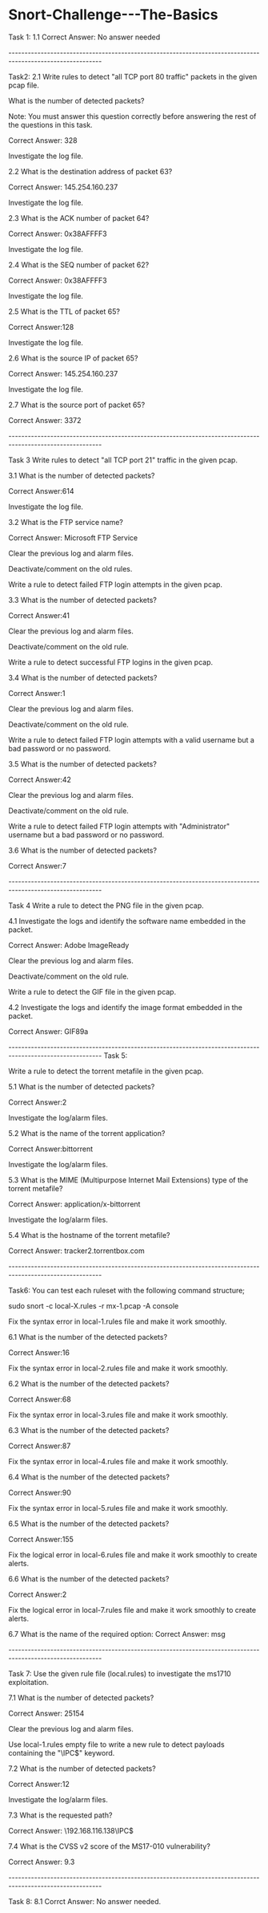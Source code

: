 # Snort-Challenge---The-Basics
Task 1:
1.1 Correct Answer: No answer needed

--­--------­--------­--------­--------­--------­--------­--------­--------­--------­--------­--------­--------­--------­-

Task2:
2.1 Write rules to detect "all TCP port 80 traffic" packets in the given pcap file.

What is the number of detected packets?

Note: You must answer this question correctly before answering the rest of the questions in this task.

Correct Answer: 328

Investigate the log file.

2.2 What is the destination address of packet 63?

Correct Answer: 145.254.160.237

Investigate the log file.

2.3 What is the ACK number of packet 64?

Correct Answer: 0x38AFFFF3

Investigate the log file.

2.4 What is the SEQ number of packet 62?

Correct Answer: 0x38AFFFF3

Investigate the log file.

2.5 What is the TTL of packet 65?

Correct Answer:128

Investigate the log file.

2.6 What is the source IP of packet 65?

Correct Answer: 145.254.160.237

Investigate the log file.

2.7 What is the source port of packet 65?

Correct Answer: 3372

--­--------­--------­--------­--------­--------­--------­--------­--------­--------­--------­--------­--------­--------­-

Task 3
Write rules to detect "all TCP port 21" traffic in the given pcap.

3.1 What is the number of detected packets?

Correct Answer:614

Investigate the log file.

3.2 What is the FTP service name?

Correct Answer: Microsoft FTP Service

Clear the previous log and alarm files.

Deactivate/comment on the old rules.

Write a rule to detect failed FTP login attempts in the given pcap.

3.3 What is the number of detected packets?

Correct Answer:41

Clear the previous log and alarm files.

Deactivate/comment on the old rule.

Write a rule to detect successful FTP logins in the given pcap.

3.4 What is the number of detected packets?

Correct Answer:1

Clear the previous log and alarm files.

Deactivate/comment on the old rule.

Write a rule to detect failed FTP login attempts with a valid username but a bad password or no password.

3.5 What is the number of detected packets?

Correct Answer:42

Clear the previous log and alarm files.

Deactivate/comment on the old rule.

Write a rule to detect failed FTP login attempts with "Administrator" username but a bad password or no password.

3.6 What is the number of detected packets?

Correct Answer:7

--­--------­--------­--------­--------­--------­--------­--------­--------­--------­--------­--------­--------­--------­-

Task 4
Write a rule to detect the PNG file in the given pcap.

4.1 Investigate the logs and identify the software name embedded in the packet.

Correct Answer: Adobe ImageReady

Clear the previous log and alarm files.

Deactivate/comment on the old rule.

Write a rule to detect the GIF file in the given pcap.

4.2 Investigate the logs and identify the image format embedded in the packet.

Correct Answer: GIF89a

--­--------­--------­--------­--------­--------­--------­--------­--------­--------­--------­--------­--------­--------­-
Task 5:

Write a rule to detect the torrent metafile in the given pcap.

5.1 What is the number of detected packets?

Correct Answer:2

Investigate the log/alarm files.

5.2 What is the name of the torrent application?

Correct Answer:bittorrent

Investigate the log/alarm files.

5.3 What is the MIME (Multipurpose Internet Mail Extensions) type of the torrent metafile?

Correct Answer: application/x-bittorrent

Investigate the log/alarm files.

5.4 What is the hostname of the torrent metafile?

Correct Answer: tracker2.torrentbox.com

--­--------­--------­--------­--------­--------­--------­--------­--------­--------­--------­--------­--------­--------­-

Task6:
You can test each ruleset with the following command structure;

sudo snort -c local-X.rules -r mx-1.pcap -A console

Fix the syntax error in local-1.rules file and make it work smoothly.

6.1 What is the number of the detected packets?

Correct Answer:16

Fix the syntax error in local-2.rules file and make it work smoothly.

6.2 What is the number of the detected packets?

Correct Answer:68

Fix the syntax error in local-3.rules file and make it work smoothly.

6.3 What is the number of the detected packets?

Correct Answer:87

Fix the syntax error in local-4.rules file and make it work smoothly.

6.4 What is the number of the detected packets?

Correct Answer:90

Fix the syntax error in local-5.rules file and make it work smoothly.

6.5 What is the number of the detected packets?

Correct Answer:155

Fix the logical error in local-6.rules file and make it work smoothly to create alerts.

6.6 What is the number of the detected packets?

Correct Answer:2

Fix the logical error in local-7.rules file and make it work smoothly to create alerts.

6.7 What is the name of the required option:
Correct Answer: msg

--­--------­--------­--------­--------­--------­--------­--------­--------­--------­--------­--------­--------­--------­-

Task 7:
Use the given rule file (local.rules) to investigate the ms1710 exploitation.

7.1 What is the number of detected packets?

Correct Answer: 25154

Clear the previous log and alarm files.

Use local-1.rules empty file to write a new rule to detect payloads containing the "\IPC$" keyword.

7.2 What is the number of detected packets?

Correct Answer:12

Investigate the log/alarm files.

7.3 What is the requested path?

Correct Answer: \\192.168.116.138\IPC$

7.4 What is the CVSS v2 score of the MS17-010 vulnerability?

Correct Answer: 9.3

--­--------­--------­--------­--------­--------­--------­--------­--------­--------­--------­--------­--------­--------­-

Task 8:
8.1 Corrct Answer: No answer needed.
